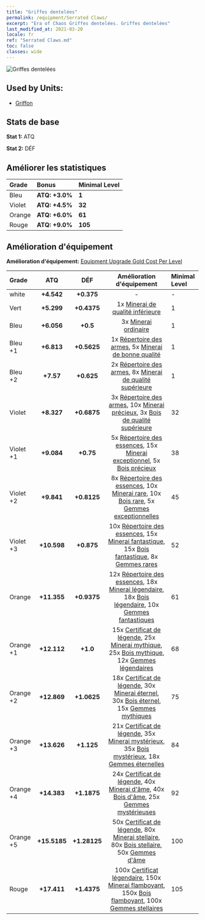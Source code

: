```yaml
---
title: "Griffes dentelées"
permalink: /equipment/Serrated Claws/
excerpt: "Era of Chaos Griffes dentelées. Griffes dentelées"
last_modified_at: 2021-03-20
locale: fr
ref: "Serrated Claws.md"
toc: false
classes: wide
---
```


  ![Griffes dentelées](/images/e/e_1031.png)

## Used by Units:

* [Griffon](/fr/units/Griffin/) 


## Stats de base
 **Stat 1:** ATQ

 **Stat 2:** DÉF

## Améliorer les statistiques

  |     Grade    |   Bonus | Minimal Level | 
  |:-------------|:--------|:--------------| 
  | Bleu | **ATQ: +3.0%** | **1** | 
  | Violet | **ATQ: +4.5%** | **32** | 
  | Orange | **ATQ: +6.0%** | **61** | 
  | Rouge | **ATQ: +9.0%** | **105** | 


## Amélioration d'équipement
 **Amélioration d'équipement:** [Equipment Upgrade Gold Cost Per Level](/equipment/EquipmentUpgradeCostPerLevel/) 

  |          Grade      | ATQ | DÉF | Amélioration d'équipement | Minimal Level |
  |:--------------------|:---------:|:---------:|:----------------:|:--------------|
  | white | **+4.542** | **+0.375** | - | - |
  | Vert | **+5.299** | **+0.4375** | 1x [Minerai de qualité inférieure](/fr/Items/mat_1/) | 1 |
  | Bleu | **+6.056** | **+0.5** | 3x [Minerai ordinaire](/fr/Items/mat_6/) | 1 |
  | Bleu +1 | **+6.813** | **+0.5625** | 1x [Répertoire des armes](/fr/Items/mat_18/), 5x [Minerai de bonne qualité](/fr/Items/mat_12/) | 1 |
  | Bleu +2 | **+7.57** | **+0.625** | 2x [Répertoire des armes](/fr/Items/mat_25/), 8x [Minerai de qualité supérieure](/fr/Items/mat_19/) | 1 |
  | Violet | **+8.327** | **+0.6875** | 3x [Répertoire des armes](/fr/Items/mat_32/), 10x [Minerai précieux](/fr/Items/mat_26/), 3x [Bois de qualité supérieure](/fr/Items/mat_20/) | 32 |
  | Violet +1 | **+9.084** | **+0.75** | 5x [Répertoire des essences](/fr/Items/mat_39/), 15x [Minerai exceptionnel](/fr/Items/mat_33/), 5x [Bois précieux](/fr/Items/mat_27/) | 38 |
  | Violet +2 | **+9.841** | **+0.8125** | 8x [Répertoire des essences](/fr/Items/mat_46/), 10x [Minerai rare](/fr/Items/mat_40/), 10x [Bois rare](/fr/Items/mat_41/), 5x [Gemmes exceptionnelles](/fr/Items/mat_37/) | 45 |
  | Violet +3 | **+10.598** | **+0.875** | 10x [Répertoire des essences](/fr/Items/mat_53/), 15x [Minerai fantastique](/fr/Items/mat_47/), 15x [Bois fantastique](/fr/Items/mat_48/), 8x [Gemmes rares](/fr/Items/mat_44/) | 52 |
  | Orange | **+11.355** | **+0.9375** | 12x [Répertoire des essences](/fr/Items/mat_60/), 18x [Minerai légendaire](/fr/Items/mat_54/), 18x [Bois légendaire](/fr/Items/mat_55/), 10x [Gemmes fantastiques](/fr/Items/mat_51/) | 61 |
  | Orange +1 | **+12.112** | **+1.0** | 15x [Certificat de légende](/fr/Items/mat_67/), 25x [Minerai mythique](/fr/Items/mat_61/), 25x [Bois mythique](/fr/Items/mat_62/), 12x [Gemmes légendaires](/fr/Items/mat_58/) | 68 |
  | Orange +2 | **+12.869** | **+1.0625** | 18x [Certificat de légende](/fr/Items/mat_74/), 30x [Minerai éternel](/fr/Items/mat_68/), 30x [Bois éternel](/fr/Items/mat_69/), 15x [Gemmes mythiques](/fr/Items/mat_65/) | 75 |
  | Orange +3 | **+13.626** | **+1.125** | 21x [Certificat de légende](/fr/Items/mat_81/), 35x [Minerai mystérieux](/fr/Items/mat_75/), 35x [Bois mystérieux](/fr/Items/mat_76/), 18x [Gemmes éternelles](/fr/Items/mat_72/) | 84 |
  | Orange +4 | **+14.383** | **+1.1875** | 24x [Certificat de légende](/fr/Items/mat_88/), 40x [Minerai d'âme](/fr/Items/mat_82/), 40x [Bois d'âme](/fr/Items/mat_83/), 25x [Gemmes mystérieuses](/fr/Items/mat_79/) | 92 |
  | Orange +5 | **+15.5185** | **+1.28125** | 50x [Certificat de légende](/fr/Items/mat_95/), 80x [Minerai stellaire](/fr/Items/mat_89/), 80x [Bois stellaire](/fr/Items/mat_90/), 50x [Gemmes d'âme](/fr/Items/mat_86/) | 100 |
  | Rouge | **+17.411** | **+1.4375** | 100x [Certificat légendaire](/fr/Items/mat_102/), 150x [Minerai flamboyant](/fr/Items/mat_96/), 150x [Bois flamboyant](/fr/Items/mat_97/), 100x [Gemmes stellaires](/fr/Items/mat_93/) | 105 |

